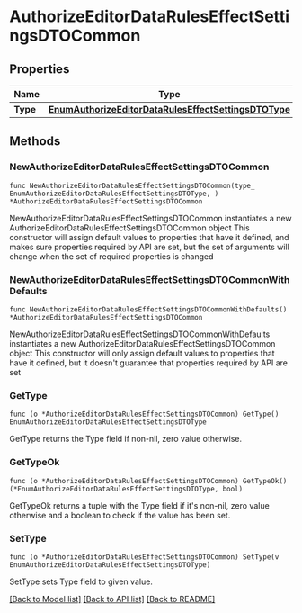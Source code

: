 # AuthorizeEditorDataRulesEffectSettingsDTOCommon

## Properties

Name | Type | Description | Notes
------------ | ------------- | ------------- | -------------
**Type** | [**EnumAuthorizeEditorDataRulesEffectSettingsDTOType**](EnumAuthorizeEditorDataRulesEffectSettingsDTOType.md) |  | 

## Methods

### NewAuthorizeEditorDataRulesEffectSettingsDTOCommon

`func NewAuthorizeEditorDataRulesEffectSettingsDTOCommon(type_ EnumAuthorizeEditorDataRulesEffectSettingsDTOType, ) *AuthorizeEditorDataRulesEffectSettingsDTOCommon`

NewAuthorizeEditorDataRulesEffectSettingsDTOCommon instantiates a new AuthorizeEditorDataRulesEffectSettingsDTOCommon object
This constructor will assign default values to properties that have it defined,
and makes sure properties required by API are set, but the set of arguments
will change when the set of required properties is changed

### NewAuthorizeEditorDataRulesEffectSettingsDTOCommonWithDefaults

`func NewAuthorizeEditorDataRulesEffectSettingsDTOCommonWithDefaults() *AuthorizeEditorDataRulesEffectSettingsDTOCommon`

NewAuthorizeEditorDataRulesEffectSettingsDTOCommonWithDefaults instantiates a new AuthorizeEditorDataRulesEffectSettingsDTOCommon object
This constructor will only assign default values to properties that have it defined,
but it doesn't guarantee that properties required by API are set

### GetType

`func (o *AuthorizeEditorDataRulesEffectSettingsDTOCommon) GetType() EnumAuthorizeEditorDataRulesEffectSettingsDTOType`

GetType returns the Type field if non-nil, zero value otherwise.

### GetTypeOk

`func (o *AuthorizeEditorDataRulesEffectSettingsDTOCommon) GetTypeOk() (*EnumAuthorizeEditorDataRulesEffectSettingsDTOType, bool)`

GetTypeOk returns a tuple with the Type field if it's non-nil, zero value otherwise
and a boolean to check if the value has been set.

### SetType

`func (o *AuthorizeEditorDataRulesEffectSettingsDTOCommon) SetType(v EnumAuthorizeEditorDataRulesEffectSettingsDTOType)`

SetType sets Type field to given value.



[[Back to Model list]](../README.md#documentation-for-models) [[Back to API list]](../README.md#documentation-for-api-endpoints) [[Back to README]](../README.md)


